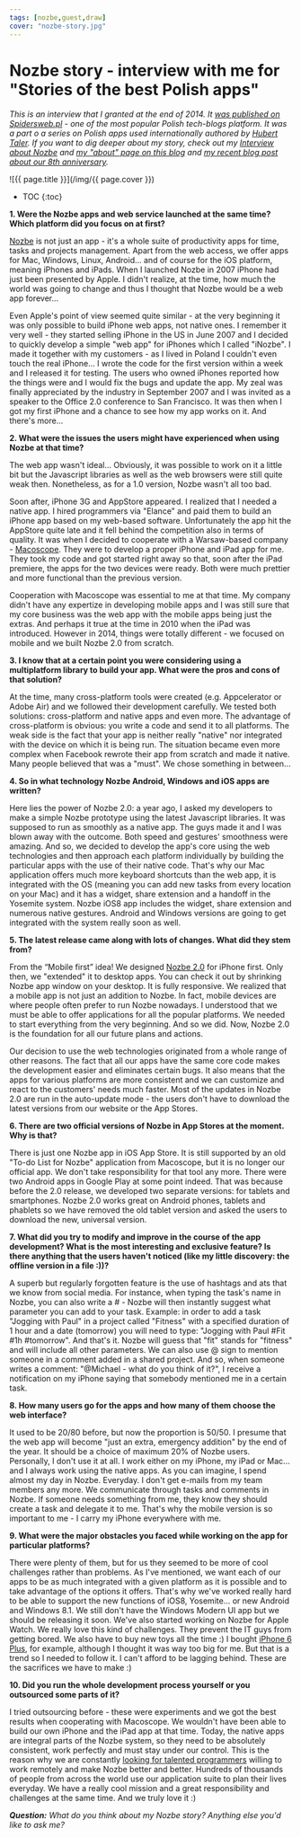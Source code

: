 ```yaml
---
tags: [nozbe,guest,draw]
cover: "nozbe-story.jpg"
---
```


# Nozbe story - interview with me for "Stories of the best Polish apps"

*This is an interview that I granted at the end of 2014. It [was published on Spidersweb.pl][wyw] - one of the most popular Polish tech-blogs platform. It was a part o a series on Polish apps used internationally authored by [Hubert Taler][h]. If you want to dig deeper about my story, check out my [Interview about Nozbe](/interview) and [my "about" page on this blog](/about) and [my recent blog post about our 8th anniversary](/8nozbe).*

<!--More-->

![{{ page.title }}](/img/{{ page.cover }})

* TOC
{:toc}

**1. Were the Nozbe apps and web service launched at the same time? Which platform did you focus on at first?**

[Nozbe][n] is not just an app - it's a whole suite of productivity apps for time, tasks and projects management. Apart from the web access, we offer apps for Mac, Windows, Linux, Android… and of course for the iOS platform, meaning iPhones and iPads. When I launched Nozbe in 2007 iPhone had just been presented by Apple. I didn't realize, at the time, how much the world was going to change and thus I thought that Nozbe would be a web app forever...

Even Apple's point of view seemed quite similar - at the very beginning it was only possible to build iPhone web apps, not native ones. I remember it very well - they started selling iPhone in the US in June 2007 and I decided to quickly develop a simple "web app" for iPhones which I called "iNozbe". I made it together with my customers - as I lived in Poland I couldn't even touch the real iPhone... I wrote the code for the first version within a week and I released it for testing. The users who owned iPhones reported how the things were and I would fix the bugs and update the app. My zeal was finally appreciated by the industry in September 2007 and I was invited as a speaker to the Office 2.0 conference to San Francisco. It was then when I got my first iPhone and a chance to see how my app works on it. And there's more...



**2. What were the issues the users might have experienced when using Nozbe at that time?**

The web app wasn't ideal... Obviously, it was possible to work on it a little bit but the Javascript libraries as well as the web browsers were still quite weak then. Nonetheless, as for a 1.0 version, Nozbe wasn't all too bad. 

Soon after, iPhone 3G and AppStore appeared. I realized that I needed a native app. I hired programmers via "Elance" and paid them to build an iPhone app based on my web-based software. Unfortunately the app hit the AppStore quite late and it fell behind the competition also in terms of quality. It was when I decided to cooperate with a Warsaw-based company - [Macoscope][]. They were to develop a proper iPhone and iPad app for me. They took my code and got started right away so that, soon after the iPad premiere, the apps for the two devices were ready. Both were much prettier and more functional than the previous version.

Cooperation with Macoscope was essential to me at that time. My company didn't have any expertize in developing mobile apps and I was still sure that my core business was the web app with the mobile apps being just the extras. And perhaps it true at the time in 2010 when the iPad was introduced. However in 2014, things were totally different - we focused on mobile and we built Nozbe 2.0 from scratch.

**3. I know that at a certain point you were considering using a multiplatform library to build your app. What were the pros and cons of that solution?**

At the time, many cross-platform tools were created (e.g. Appcelerator or Adobe Air) and we followed their development carefully. We tested both solutions: cross-platform and native apps and even more. The advantage of cross-platform is obvious: you write a code and send it to all platforms. The weak side is the fact that your app is neither really "native" nor integrated with the device on which it is being run. The situation became even more complex when Facebook rewrote their app from scratch and made it native. Many people believed that was a "must". We chose something in between...

**4. So in what technology Nozbe Android, Windows and iOS apps are written?**

Here lies the power of Nozbe 2.0: a year ago, I asked my developers to make a simple Nozbe prototype using the latest Javascript libraries. It was supposed to run as smoothly as a native app. The guys made it and I was blown away with the outcome. Both speed and gestures' smoothness were amazing. And so, we decided to develop the app's core using the web technologies and then approach each platform individually by building the particular apps with the use of their native code. That's why our Mac application offers much more keyboard shortcuts than the web app, it is integrated with the OS (meaning you can add new tasks from every location on your Mac) and it has a widget, share extension and a handoff in the Yosemite system. Nozbe iOS8 app includes the widget, share extension and numerous native gestures. Android and Windows versions are going to get integrated with the system really soon as well.

**5. The latest release came along with lots of changes. What did they stem from?**

From the “Mobile first” idea! We designed [Nozbe 2.0][] for iPhone first. Only then, we "extended" it to desktop apps. You can check it out by shrinking Nozbe app window on your desktop. It is fully responsive. We realized that a mobile app is not just an addition to Nozbe. In fact, mobile devices are where people often prefer to run Nozbe nowadays. I understood that we must be able to offer applications for all the popular platforms. We needed to start everything from the very beginning. And so we did. Now, Nozbe 2.0 is the foundation for all our future plans and actions.

Our decision to use the web technologies originated from a whole range of other reasons. The fact that all our apps have the same core code makes the development easier and eliminates certain bugs. It also means that the apps for various platforms are more consistent and we can customize and react to the customers' needs much faster. Most of the updates in Nozbe 2.0 are run in the auto-update mode - the users don't have to download the latest versions from our website or the App Stores.

**6. There are two official versions of Nozbe in App Stores at the moment. Why is that?**

There is just one Nozbe app in iOS App Store. It is still supported by an old "To-do List for Nozbe" application from Macoscope, but it is no longer our official app. We don't take responsibility for that tool any more. There were two Android apps in Google Play at some point indeed. That was because before the 2.0 release, we developed two separate versions: for tablets and smartphones. Nozbe 2.0 works great on Android phones, tablets and phablets so we have removed the old tablet version and asked the users to download the new, universal version.

**7. What did you try to modify and improve in the course of the app development? What is the most interesting and exclusive feature? Is there anything that the users haven't noticed (like my little discovery: the offline version in a file :))?**

A superb but regularly forgotten feature is the use of hashtags and ats that we know from social media. For instance, when typing the task's name in Nozbe, you can also write a # - Nozbe will then instantly suggest what parameter you can add to your task. Example: in order to add a task "Jogging with Paul" in a project called "Fitness" with a specified duration of 1 hour and a date (tomorrow) you will need to type: "Jogging with Paul #Fit #1h #tomorrow". And that's it. Nozbe will guess that "fit" stands for "fitness" and will include all other parameters. We can also use @ sign to mention someone in a comment added in a shared project. And so, when someone writes a comment: "@Michael - what do you think of it?", I receive a notification on my iPhone saying that somebody mentioned me in a certain task.

**8. How many users go for the apps and how many of them choose the web interface?**

It used to be 20/80 before, but now the proportion is 50/50. I presume that the web app will become "just an extra, emergency addition" by the end of the year. It should be a choice of maximum 20% of Nozbe users. Personally, I don't use it at all. I work either on my iPhone, my iPad or Mac... and I always work using the native apps. As you can imagine, I spend almost my day in Nozbe. Everyday. I don't get e-mails from my team members any more. We communicate through tasks and comments in Nozbe. If someone needs something from me, they know they should create a task and delegate it to me. That's why the mobile version is so important to me - I carry my iPhone everywhere with me. 

**9. What were the major obstacles you faced while working on the app for particular platforms?**

There were plenty of them, but for us they seemed to be more of cool challenges rather than problems. As I've mentioned, we want each of our apps to be as much integrated with a given platform as it is possible and to take advantage of the options it offers. That's why we've worked really hard to be able to support the new functions of iOS8, Yosemite... or new Android and Windows 8.1. We still don't have the Windows Modern UI app but we should be releasing it soon. We've also started working on Nozbe for Apple Watch. We really love this kind of challenges. They prevent the IT guys from getting bored. We also have to buy new toys all the time :) I bought [iPhone 6 Plus](/6pluslove), for example, although I thought it was way too big for me. But that is a trend so I needed to follow it. I can't afford to be lagging behind. These are the sacrifices we have to make :)

**10. Did you run the whole development process yourself or you outsourced some parts of it?**

I tried outsourcing before - these were experiments and we got the best results when cooperating with Macoscope. We wouldn't have been able to build our own iPhone and the iPad app at that time. Today, the native apps are integral parts of the Nozbe system, so they need to be absolutely consistent, work perfectly and must stay under our control. This is the reason why we are constantly [looking for talented programmers](https://nozbe.com/jobs) willing to work remotely and make Nozbe better and better. Hundreds of thousands of people from across the world use our application suite to plan their lives everyday. We have a really cool mission and a great responsibility and challenges at the same time. And we truly love it :)

***Question:*** *What do you think about my Nozbe story? Anything else you'd like to ask me?*


[wyw]: http://www.spidersweb.pl/2014/11/historie-polskich-aplikacji-nozbe.html
[h]: http://twitter.com/htaler
[Macoscope]: http://macoscope.net
[Nozbe 2.0]: https://nozbe.com/blog/nozbe-20

[iMagazine]: http://iMagazine.pl
[Dropbox]: http://db.tt/kD7Liux
[Evernote]: /how-i-use-evernote
[It's all about Passion!]: /passion
[Nozbe]: http://nozbe.com/
[#iPadOnly]: http://ipadonlybook.com/
[Productive! Magazine]: http://productivemag.com/
[Productive! Show]: /show
[Twitter]: http://twitter.com/MSliwinski

[n]: https://michael.gratis/nozbe
